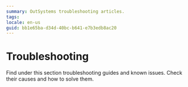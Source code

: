 ```yaml
---
summary: OutSystems troubleshooting articles.
tags: 
locale: en-us
guid: bb1e65ba-d34d-40bc-b641-e7b3edb8ac20
---
```


# Troubleshooting

Find under this section troubleshooting guides and known issues. Check their causes and how to solve them.
